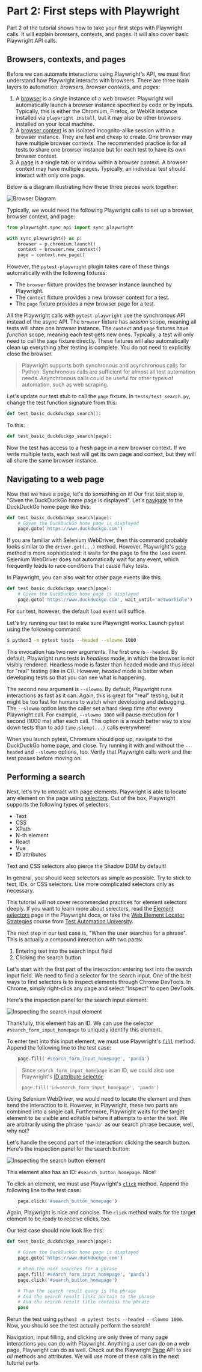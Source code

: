 # Part 2: First steps with Playwright

Part 2 of the tutorial shows how to take your first steps with Playwright calls.
It will explain browsers, contexts, and pages.
It will also cover basic Playwright API calls.


## Browsers, contexts, and pages

Before we can automate interactions using Playwright's API, we must first understand how Playwright interacts with browsers.
There are three main layers to automation: *browsers*, *browser contexts*, and *pages*:

1. A [browser](https://playwright.dev/python/docs/browsers/)
   is a single instance of a web browser.
   Playwright will automatically launch a browser instance specified by code or by inputs.
   Typically, this is either the Chromium, Firefox, or WebKit instance installed via `playwright install`,
   but it may also be other browsers installed on your local machine.
2. A [browser context](https://playwright.dev/python/docs/browser-contexts/)
   is an isolated incognito-alike session within a browser instance.
   They are fast and cheap to create.
   One browser may have multiple browser contexts.
   The recommended practice is for all tests to share one browser instance but for each test to have its own browser context.
3. A [page](https://playwright.dev/python/docs/pages/)
   is a single tab or window within a browser context.
   A browser context may have multiple pages.
   Typically, an individual test should interact with only one page.

Below is a diagram illustrating how these three pieces work together:

![Browser Diagram](images/browser-diagram.png)

Typically, we would need the following Playwright calls to set up a browser, browser context, and page:

```python
from playwright.sync_api import sync_playwright

with sync_playwright() as p:
    browser = p.chromium.launch()
    context = browser.new_context()
    page = context.new_page()
```

However, the `pytest-playwright` plugin takes care of these things automatically with the following fixtures:

* The `browser` fixture provides the browser instance launched by Playwright.
* The `context` fixture provides a new browser context for a test.
* The `page` fixture provides a new browser page for a test.

All the Playwright calls with `pytest-playwright` use the synchronous API instead of the async API.
The `browser` fixture has *session* scope, meaning all tests will share one browser instance.
The `context` and `page` fixtures have *function* scope, meaning each test gets new ones.
Typically, a test will only need to call the `page` fixture directly.
These fixtures will also automatically clean up everything after testing is complete.
You do not need to explicitly close the browser.

> Playwright supports both synchronous and asynchronous calls for Python.
> Synchronous calls are sufficient for almost all test automation needs.
> Asynchronous calls could be useful for other types of automation, such as web scraping.

Let's update our test stub to call the `page` fixture.
In `tests/test_search.py`, change the test function signature from this:

```python
def test_basic_duckduckgo_search():
```

To this:

```python
def test_basic_duckduckgo_search(page):
```

Now the test has access to a fresh page in a new browser context.
If we write multiple tests, each test will get its own page and context,
but they will all share the same browser instance.


## Navigating to a web page

Now that we have a page, let's do something on it!
Our first test step is, "Given the DuckDuckGo home page is displayed".
Let's [navigate](https://playwright.dev/python/docs/navigations) to the DuckDuckGo home page like this:

```python
def test_basic_duckduckgo_search(page):
    # Given the DuckDuckGo home page is displayed
    page.goto('https://www.duckduckgo.com')
```

If you are familiar with Selenium WebDriver, then this command probably looks similar to the `driver.get(...)` method.
However, Playwright's [`goto`](https://playwright.dev/python/docs/api/class-page#page-goto) method is more sophisticated:
it waits for the page to fire the `load` event.
Selenium WebDriver does not automatically wait for any event,
which frequently leads to race conditions that cause flaky tests.

In Playwright, you can also wait for other page events like this:

```python
def test_basic_duckduckgo_search(page):
    # Given the DuckDuckGo home page is displayed
    page.goto('https://www.duckduckgo.com', wait_until='networkidle')
```

For our test, however, the default `load` event will suffice.

Let's try running our test to make sure Playwright works.
Launch pytest using the following command:

```bash
$ python3 -m pytest tests --headed --slowmo 1000
```

This invocation has two new arguments.
The first one is `--headed`.
By default, Playwright runs tests in *headless* mode, in which the browser is not visibly rendered.
Headless mode is faster than headed mode and thus ideal for "real" testing (like in CI).
However, *headed* mode is better when developing tests so that you can see what is happening.

The second new argument is `--slowmo`.
By default, Playwright runs interactions as fast as it can.
Again, this is great for "real" testing, but it might be too fast for humans to watch when developing and debugging.
The `--slowmo` option lets the caller set a hard sleep time after every Playwright call.
For example, `--slowmo 1000` will pause execution for 1 second (1000 ms) after each call.
This option is a much better way to slow down tests than to add `time.sleep(...)` calls everywhere!

When you launch pytest, Chromium should pop up, navigate to the DuckDuckGo home page, and close.
Try running it with and without the `--headed` and `--slowmo` options, too.
Verify that Playwright calls work and the test passes before moving on.


## Performing a search

Next, let's try to interact with page elements.
Playwright is able to locate any element on the page using [selectors](https://playwright.dev/python/docs/selectors).
Out of the box, Playwright supports the following types of selectors:

* Text
* CSS
* XPath
* N-th element
* React
* Vue
* ID attributes

Text and CSS selectors also pierce the Shadow DOM by default!

In general, you should keep selectors as simple as possible.
Try to stick to text, IDs, or CSS selectors.
Use more complicated selectors only as necessary.

This tutorial will not cover recommended practices for element selectors deeply.
If you want to learn more about selectors,
read the [Element selectors](https://playwright.dev/python/docs/selectors) page in the Playwright docs,
or take the [Web Element Locator Strategies](https://testautomationu.applitools.com/web-element-locator-strategies/) course
from [Test Automation University](https://testautomationu.applitools.com/).

The next step in our test case is, "When the user searches for a phrase".
This is actually a compound interaction with two parts:

1. Entering text into the search input field
2. Clicking the search button

Let's start with the first part of the interaction: entering text into the search input field.
We need to find a selector for the search input.
One of the best ways to find selectors is to inspect elements through Chrome DevTools.
In Chrome, simply right-click any page and select "Inspect" to open DevTools.

Here's the inspection panel for the search input element:

![Inspecting the search input element](images/inspect-search-input.png)

Thankfully, this element has an ID.
We can use the selector `#search_form_input_homepage` to uniquely identify this element.

To enter text into this input element, we must use Playwright's
[`fill`](https://playwright.dev/python/docs/api/class-page#page-fill) method.
Append the following line to the test case:

```python
    page.fill('#search_form_input_homepage', 'panda')
```

> Since `search_form_input_homepage` is an ID, we could also use Playwright's
> [ID attribute selector](https://playwright.dev/python/docs/selectors#id-data-testid-data-test-id-data-test-selectors):
>  
> `page.fill('id=search_form_input_homepage', 'panda')`

Using Selenium WebDriver, we would need to locate the element and then send the interaction to it.
However, in Playwright, these two parts are combined into a single call.
Furthermore, Playwright waits for the target element to be visible and editable before it attempts to enter the text.
We are arbitrarily using the phrase `'panda'` as our search phrase because, well, why not?

Let's handle the second part of the interaction: clicking the search button.
Here's the inspection panel for the search button:

![Inspecting the search button element](images/inspect-search-button.png)

This element also has an ID: `#search_button_homepage`. Nice!

To click an element, we must use Playwright's
[`click`](https://playwright.dev/python/docs/api/class-page#page-click) method.
Append the following line to the test case:

```python
    page.click('#search_button_homepage')
```

Again, Playwright is nice and concise.
The `click` method waits for the target element to be ready to receive clicks, too.

Our test case should now look like this:

```python
def test_basic_duckduckgo_search(page):

    # Given the DuckDuckGo home page is displayed
    page.goto('https://www.duckduckgo.com')

    # When the user searches for a phrase
    page.fill('#search_form_input_homepage', 'panda')
    page.click('#search_button_homepage')

    # Then the search result query is the phrase
    # And the search result links pertain to the phrase
    # And the search result title contains the phrase
    pass
```

Rerun the test using `python3 -m pytest tests --headed --slowmo 1000`.
Now, you should see the test actually perform the search!

Navigation, input filling, and clicking are only three of many page interactions you can do with Playwright.
Anything a user can do on a web page, Playwright can do as well.
Check out the Playwright [Page](https://playwright.dev/python/docs/api/class-page) API to see *all* methods and attributes.
We will use more of these calls in the next tutorial parts.
